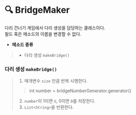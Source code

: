 # 🔍 BridgeMaker
다리 건너기 게임에서 다리 생성을 담당하는 클래스이다.  
필드 혹은 메소드의 이름을 변경할 수 없다.     

* __메소드 종류__
> * 다리 생성 `makeBridge()`

### 다리 생성 `makeBridge()`
> 1. 매개변수 `size` 만큼 반복 시행한다.
> > int number = bridgeNumberGenerator.generator()
> 
> 2. `number`이 1이면 `U`, 0이면 `D`를 저장한다.
> 3. `List<String>`을 반환한다.

